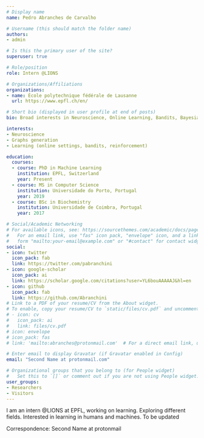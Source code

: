 ```yaml
---
# Display name
name: Pedro Abranches de Carvalho

# Username (this should match the folder name)
authors:
- admin

# Is this the primary user of the site?
superuser: true

# Role/position
role: Intern @LIONS

# Organizations/Affiliations
organizations:
- name: École polytechnique fédérale de Lausanne
  url: https://www.epfl.ch/en/

# Short bio (displayed in user profile at end of posts)
bio: Broad interests in Neuroscience, Online Learning, Bandits, Bayesian settings, Reinforcement Learning. New interest in graphs and optimal transport.

interests:
- Neuroscience
- Graphs generation
- Learning (online settings, bandits, reinforcement)

education:
  courses:
  - course: PhD in Machine Learning
    institution: EPFL, Switzerland
    year: Present
  - course: MS in Computer Science
    institution: Universidade do Porto, Portugal
    year: 2019
  - course: BSc in Biochemistry
    institution: Universidade de Coimbra, Portugal
    year: 2017

# Social/Academic Networking
# For available icons, see: https://sourcethemes.com/academic/docs/page-builder/#icons
#   For an email link, use "fas" icon pack, "envelope" icon, and a link in the
#   form "mailto:your-email@example.com" or "#contact" for contact widget.
social:
- icon: twitter
  icon_pack: fab
  link: https://twitter.com/pabranchini
- icon: google-scholar
  icon_pack: ai
  link: https://scholar.google.com/citations?user=YL6bouAAAAAJ&hl=en
- icon: github
  icon_pack: fab
  link: https://github.com/Abranchini
# Link to a PDF of your resume/CV from the About widget.
# To enable, copy your resume/CV to `static/files/cv.pdf` and uncomment the lines below.
# - icon: cv
#   icon_pack: ai
#   link: files/cv.pdf
# icon: envelope
# icon_pack: fas
# link: 'mailto:abranches@protonmail.com'  # For a direct email link, use "mailto:abranches@protonmail.com".

# Enter email to display Gravatar (if Gravatar enabled in Config)
email: "Second Name at protonmail.com"

# Organizational groups that you belong to (for People widget)
#   Set this to `[]` or comment out if you are not using People widget.
user_groups:
- Researchers
- Visitors
---
```


I am an intern @LIONS at EPFL, working on learning. Exploring different fields.
Interested in learning in humans and machines. To be updated

Correspondence: Second Name at protonmail